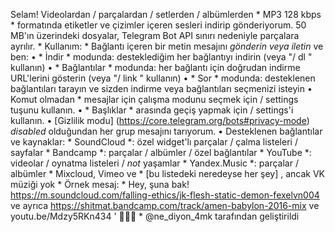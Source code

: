 Selam! Videolardan / parçalardan / setlerden / albümlerden * MP3 128 kbps * formatında etiketler ve çizimler içeren sesleri indirip gönderiyorum. 50 MB'ın üzerindeki dosyalar, Telegram Bot API sınırı nedeniyle parçalara ayrılır. * Kullanım: * Bağlantı içeren bir metin mesajını _gönderin veya iletin_ ve ben: • * İndir * modunda: desteklediğim her bağlantıyı indirin (veya "/ dl <links>" kullanın) • * Bağlantılar * modunda: her bağlantı için doğrudan indirme URL'lerini gösterin (veya "/ link <links>" kullanın) • * Sor * modunda: desteklenen bağlantıları tarayın ve sizden indirme veya bağlantıları seçmenizi isteyin • Komut olmadan * mesajlar için çalışma modunu seçmek için / settings tuşunu kullanın. • * Başlıklar * arasında geçiş yapmak için / settings'i kullanın. • [Gizlilik modu] (https://core.telegram.org/bots#privacy-mode) _disabled_ olduğundan her grup mesajını tarıyorum. • Desteklenen bağlantılar ve kaynaklar: * SoundCloud *: özel widget'lı parçalar / çalma listeleri / sayfalar * Bandcamp *: parçalar / albümler / özel bağlantılar * YouTube *: videolar / oynatma listeleri / _not_ yaşamlar * Yandex.Music *: parçalar / albümler * Mixcloud, Vimeo ve * [bu listedeki neredeyse her şey] , ancak VK müziği yok * Örnek mesaj: * Hey, şuna bak! https://m.soundcloud.com/falling-ethics/jk-flesh-static-demon-fexelvn004 ve ayrıca https://shitmat.bandcamp.com/track/amen-babylon-2016-mix ve youtu.be/Mdzy5RKn434 ' 👨🏻‍💻 * @ne_diyon_4mk tarafından geliştirildi 
